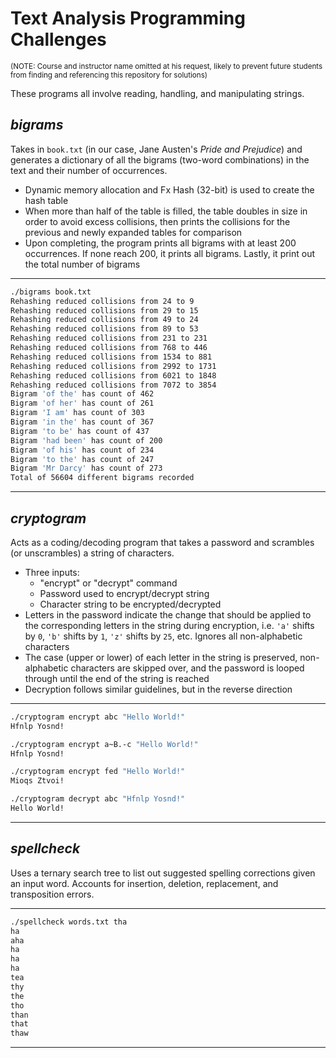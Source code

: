 # Text Analysis Programming Challenges

<sup>(NOTE: Course and instructor name omitted at his request, likely to prevent future students from finding and referencing this repository for solutions)</sup>

These programs all involve reading, handling, and manipulating strings.

## *bigrams*
Takes in ``book.txt`` (in our case, Jane Austen's *Pride and Prejudice*) and generates a dictionary of all the bigrams (two-word combinations) in the text and their number of occurrences.
- Dynamic memory allocation and Fx Hash (32-bit) is used to create the hash table
- When more than half of the table is filled, the table doubles in size in order to avoid excess collisions, then prints the collisions for the previous and newly expanded tables for comparison
- Upon completing, the program prints all bigrams with at least 200 occurrences. If none reach 200, it prints all bigrams. Lastly, it print out the total number of bigrams

---

```sh
./bigrams book.txt
Rehashing reduced collisions from 24 to 9
Rehashing reduced collisions from 29 to 15
Rehashing reduced collisions from 49 to 24
Rehashing reduced collisions from 89 to 53
Rehashing reduced collisions from 231 to 231
Rehashing reduced collisions from 768 to 446
Rehashing reduced collisions from 1534 to 881
Rehashing reduced collisions from 2992 to 1731
Rehashing reduced collisions from 6021 to 1848
Rehashing reduced collisions from 7072 to 3854
Bigram 'of the' has count of 462
Bigram 'of her' has count of 261
Bigram 'I am' has count of 303
Bigram 'in the' has count of 367
Bigram 'to be' has count of 437
Bigram 'had been' has count of 200
Bigram 'of his' has count of 234
Bigram 'to the' has count of 247
Bigram 'Mr Darcy' has count of 273
Total of 56604 different bigrams recorded
```

---

## *cryptogram*
Acts as a coding/decoding program that takes a password and scrambles (or unscrambles) a string of characters.
- Three inputs:
  - "encrypt" or "decrypt" command
  - Password used to encrypt/decrypt string
  - Character string to be encrypted/decrypted
- Letters in the password indicate the change that should be applied to the corresponding letters in the string during encryption, i.e. ``'a'`` shifts by ``0``, ``'b'`` shifts by ``1``, ``'z'`` shifts by ``25``, etc. Ignores all non-alphabetic characters
- The case (upper or lower) of each letter in the string is preserved, non-alphabetic characters are skipped over, and the password is looped through until the end of the string is reached
- Decryption follows similar guidelines, but in the reverse direction

---

```sh
./cryptogram encrypt abc "Hello World!"
Hfnlp Yosnd!

./cryptogram encrypt a~B.-c "Hello World!"
Hfnlp Yosnd!

./cryptogram encrypt fed "Hello World!"
Mioqs Ztvoi!

./cryptogram decrypt abc "Hfnlp Yosnd!"
Hello World!
```

---

## *spellcheck*
Uses a ternary search tree to list out suggested spelling corrections given an input word. Accounts for insertion, deletion, replacement, and transposition errors.

---

```sh
./spellcheck words.txt tha
ha
aha
ha
ha
ha
tea
thy
the
tho
than
that
thaw
```

---
